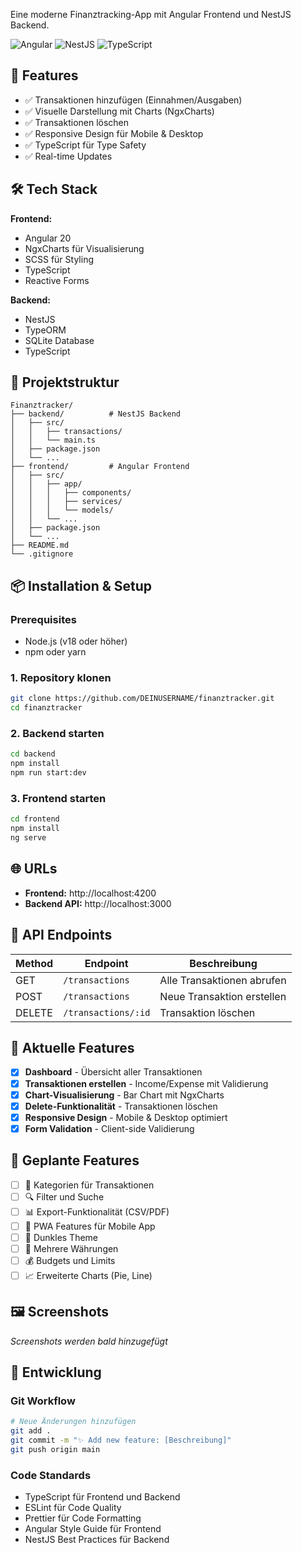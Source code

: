 Eine moderne Finanztracking-App mit Angular Frontend und NestJS Backend.

![Angular](https://img.shields.io/badge/Angular-20-red)
![NestJS](https://img.shields.io/badge/NestJS-10-red)
![TypeScript](https://img.shields.io/badge/TypeScript-5-blue)

## 🚀 Features

- ✅ Transaktionen hinzufügen (Einnahmen/Ausgaben)
- ✅ Visuelle Darstellung mit Charts (NgxCharts)
- ✅ Transaktionen löschen
- ✅ Responsive Design für Mobile & Desktop
- ✅ TypeScript für Type Safety
- ✅ Real-time Updates

## 🛠️ Tech Stack

**Frontend:**
- Angular 20
- NgxCharts für Visualisierung
- SCSS für Styling
- TypeScript
- Reactive Forms

**Backend:**
- NestJS
- TypeORM
- SQLite Database
- TypeScript

## 📁 Projektstruktur

```
Finanztracker/
├── backend/          # NestJS Backend
│   ├── src/
│   │   ├── transactions/
│   │   └── main.ts
│   ├── package.json
│   └── ...
├── frontend/         # Angular Frontend
│   ├── src/
│   │   ├── app/
│   │   │   ├── components/
│   │   │   ├── services/
│   │   │   └── models/
│   │   └── ...
│   ├── package.json
│   └── ...
├── README.md
└── .gitignore
```

## 📦 Installation & Setup

### Prerequisites
- Node.js (v18 oder höher)
- npm oder yarn

### 1. Repository klonen
```bash
git clone https://github.com/DEINUSERNAME/finanztracker.git
cd finanztracker
```

### 2. Backend starten
```bash
cd backend
npm install
npm run start:dev
```

### 3. Frontend starten
```bash
cd frontend
npm install
ng serve
```

## 🌐 URLs

- **Frontend:** http://localhost:4200
- **Backend API:** http://localhost:3000

## 📝 API Endpoints

| Method | Endpoint | Beschreibung |
|--------|----------|--------------|
| GET | `/transactions` | Alle Transaktionen abrufen |
| POST | `/transactions` | Neue Transaktion erstellen |
| DELETE | `/transactions/:id` | Transaktion löschen |

## 🎯 Aktuelle Features

- [x] **Dashboard** - Übersicht aller Transaktionen
- [x] **Transaktionen erstellen** - Income/Expense mit Validierung
- [x] **Chart-Visualisierung** - Bar Chart mit NgxCharts
- [x] **Delete-Funktionalität** - Transaktionen löschen
- [x] **Responsive Design** - Mobile & Desktop optimiert
- [x] **Form Validation** - Client-side Validierung

## 🚧 Geplante Features

- [ ] 📂 Kategorien für Transaktionen
- [ ] 🔍 Filter und Suche
- [ ] 📊 Export-Funktionalität (CSV/PDF)
- [ ] 📱 PWA Features für Mobile App
- [ ] 🌙 Dunkles Theme
- [ ] 💱 Mehrere Währungen
- [ ] 💰 Budgets und Limits
- [ ] 📈 Erweiterte Charts (Pie, Line)

## 🖼️ Screenshots

_Screenshots werden bald hinzugefügt_

## 🤝 Entwicklung

### Git Workflow
```bash
# Neue Änderungen hinzufügen
git add .
git commit -m "✨ Add new feature: [Beschreibung]"
git push origin main
```

### Code Standards
- TypeScript für Frontend und Backend
- ESLint für Code Quality
- Prettier für Code Formatting
- Angular Style Guide für Frontend
- NestJS Best Practices für Backend
